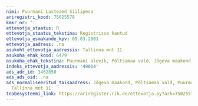 ```yaml
---
nimi: Puurmani Lasteaed Siilipesa
ariregistri_kood: 75025578
kmkr_nr: ''
ettevotja_staatus: R
ettevotja_staatus_tekstina: Registrisse kantud
ettevotja_esmakande_kpv: 09.03.2001
ettevotja_aadress: .na
asukoht_ettevotja_aadressis: Tallinna mnt 11
asukoha_ehak_kood: 6479
asukoha_ehak_tekstina: Puurmani alevik, Põltsamaa vald, Jõgeva maakond
indeks_ettevotja_aadressis: '49014'
ads_adr_id: 3462858
ads_ads_oid: .na
ads_normaliseeritud_taisaadress: Jõgeva maakond, Põltsamaa vald, Puurmani alevik,
  Tallinna mnt 11
teabesysteemi_link: https://ariregister.rik.ee/ettevotja.py?ark=75025578&ref=rekvisiidid
---
```

